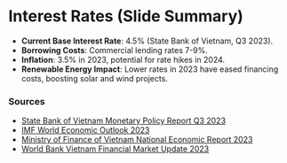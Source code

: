 
# Interest Rates (Slide Summary)

- **Current Base Interest Rate**: 4.5% (State Bank of Vietnam, Q3 2023).
- **Borrowing Costs**: Commercial lending rates 7-9%.
- **Inflation**: 3.5% in 2023, potential for rate hikes in 2024.
- **Renewable Energy Impact**: Lower rates in 2023 have eased financing costs, boosting solar and wind projects.

### Sources
- [State Bank of Vietnam Monetary Policy Report Q3 2023](https://www.sbv.gov.vn)
- [IMF World Economic Outlook 2023](https://www.imf.org/external/datamapper/INT@WEO/VNM)
- [Ministry of Finance of Vietnam National Economic Report 2023](https://www.mof.gov.vn)
- [World Bank Vietnam Financial Market Update 2023](https://www.worldbank.org/en/country/vietnam/publication/vietnam-financial-update)

